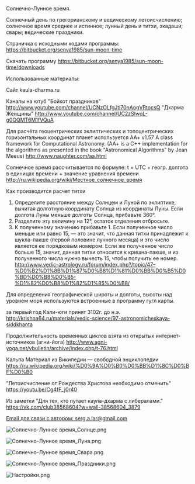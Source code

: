 Солнечно-Лунное время.

Солнечный день по грегорианскому и ведическому летоисчислению; солнечное время среднее и истинное; лунный день и титхи, экадаши; свары; ведические праздники.

Страничка с исходными кодами программы:
https://bitbucket.org/senya1985/sun-moon-time

Скачать программу
https://bitbucket.org/senya1985/sun-moon-time/downloads

Использованные материалы:

Сайт
        kaula-dharma.ru

Каналы на ютуб
        "Бойкот праздников" http://www.youtube.com/channel/UCNzOLfgJti70nAogVRtocsQ
        "Дхарма Женщины"  http://www.youtube.com/channel/UC2zSIwqL-g0QQMT6M1fVQuA

Для расчёта геоцентрических эклиптических и топоцентрических горизонтальных координат планет используется AA+ v1.57 A class framework for Computational Astronomy. (AA+ is a C++ implementation for the algorithms as presented in the book "Astronomical Algorithms" by Jean Meeus)
http://www.naughter.com/aa.html

Солнечное время рассчитывается по формуле: t = UTC + геогр. долгота в единицах времени + значение уравнения времени
http://ru.wikipedia.org/wiki/Местное_солнечное_время

Как производится расчет титхи

1. Определите расстояние между Солнцем и Луной по эклиптике, вычитая долготную координату Солнца из координаты Луны. Если долгота Луны меньше долготы Солнца, прибавьте 360°.
2. Разделите эту величину на 12°, остаток отделения отбросьте.
3. К полученному значению прибавьте 1. Если полученное число меньше или равно 15, — это значит, что данная титхи принадлежит к шукла-пакше (первой половине лунного месяца) и это число является ее порядковым номером. Если же полученное число больше 15, значит, данная титхи относится к кришна-пакше, и из полученного числа нужно вычесть 15, чтобы получить ее номер.
http://www.vedic-astrology.ru/forum/index.php?/topic/47-%D0%B2%D1%8B%D1%87%D0%B8%D1%81%D0%BB%D0%B5%D0%BD%D0%B8%D0%B5-%D1%82%D0%B8%D1%82%D1%85%D0%B8/

Для определения географической широты и долготы, высоты над уровнем моря используются встроенные в программу гугл карты.

за первый год Кали-юги принят 3102г. до н.э.
http://krishna64.ru/materials/vedic-science/97-astronomicheskaya-siddkhanta

Продолжительность временных циклов взята из открытых интернет-источников (агни-йога)
http://www.agni-yoga.net/vbulletin/archive/index.php/t-76.html

Кальпа
Материал из Википедии — свободной энциклопедии
https://ru.wikipedia.org/wiki/%D0%9A%D0%B0%D0%BB%D1%8C%D0%BF%D0%B0

"Летоисчисление от Рождества Христова необходимо отменить"
https://youtu.be/Cg4fF_j0r40

Из заметки "Для тех, кто путает каула-дхарма с либералами." https://vk.com/club38568604?w=wall-38568604_3879


[Email для связи с автором: serg.a.lar@gmail.com](mailto:serg.a.lar@gmail.com)




![Солнечно-Лунное время_Солнце.png](https://bitbucket.org/repo/X9jrb6/images/3876444033-%D0%A1%D0%BE%D0%BB%D0%BD%D0%B5%D1%87%D0%BD%D0%BE-%D0%9B%D1%83%D0%BD%D0%BD%D0%BE%D0%B5%20%D0%B2%D1%80%D0%B5%D0%BC%D1%8F_292.png)


![Солнечно-Лунное время_Луна.png](https://bitbucket.org/repo/X9jrb6/images/4072291200-%D0%A1%D0%BE%D0%BB%D0%BD%D0%B5%D1%87%D0%BD%D0%BE-%D0%9B%D1%83%D0%BD%D0%BD%D0%BE%D0%B5%20%D0%B2%D1%80%D0%B5%D0%BC%D1%8F_293.png)


![Солнечно-Лунное время_Свара.png](https://bitbucket.org/repo/X9jrb6/images/4269035060-%D0%A1%D0%BE%D0%BB%D0%BD%D0%B5%D1%87%D0%BD%D0%BE-%D0%9B%D1%83%D0%BD%D0%BD%D0%BE%D0%B5%20%D0%B2%D1%80%D0%B5%D0%BC%D1%8F_294.png)


![Солнечно-Лунное время_Праздники.png](https://bitbucket.org/repo/X9jrb6/images/102470657-%D0%A1%D0%BE%D0%BB%D0%BD%D0%B5%D1%87%D0%BD%D0%BE-%D0%9B%D1%83%D0%BD%D0%BD%D0%BE%D0%B5%20%D0%B2%D1%80%D0%B5%D0%BC%D1%8F_295.png)


![Настройки.png](https://bitbucket.org/repo/X9jrb6/images/3358656886-%D0%9D%D0%B0%D1%81%D1%82%D1%80%D0%BE%D0%B9%D0%BA%D0%B8_296.png)